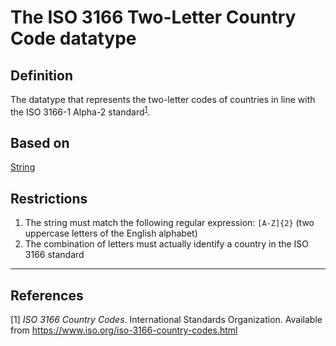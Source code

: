 # The ISO 3166 Two-Letter Country Code datatype

## Definition
The datatype that represents the two-letter codes of countries in line with the ISO 3166-1 Alpha-2 standard<sup>[1](#fn1)</sup>.

## Based on 
[String](../datatypes/String.md) 

## Restrictions
1. The string must match the following regular expression: `[A-Z]{2}` (two uppercase letters of the English alphabet)
1. The combination of letters must actually identify a country in the ISO 3166 standard

---
## References
<a name="fn1">\[1\]</a> *ISO 3166 Country Codes*. International Standards Organization. Available from https://www.iso.org/iso-3166-country-codes.html
